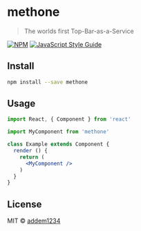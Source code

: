 # methone

> The worlds first Top-Bar-as-a-Service

[![NPM](https://img.shields.io/npm/v/methone.svg)](https://www.npmjs.com/package/methone) [![JavaScript Style Guide](https://img.shields.io/badge/code_style-standard-brightgreen.svg)](https://standardjs.com)

## Install

```bash
npm install --save methone
```

## Usage

```jsx
import React, { Component } from 'react'

import MyComponent from 'methone'

class Example extends Component {
  render () {
    return (
      <MyComponent />
    )
  }
}
```

## License

MIT © [addem1234](https://github.com/addem1234)
